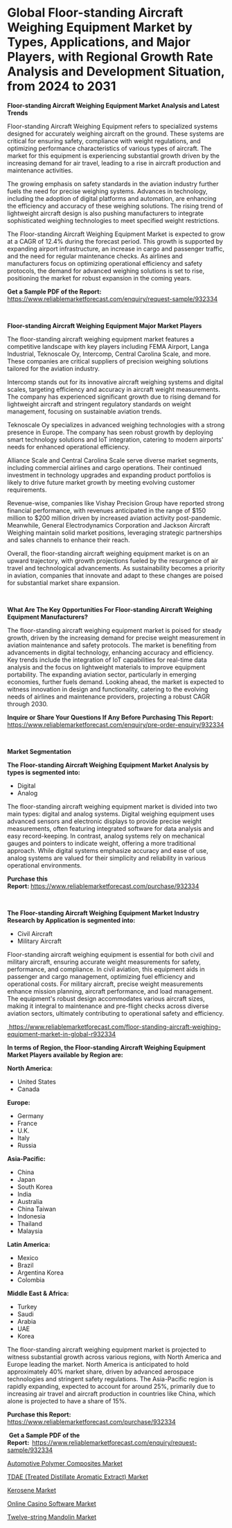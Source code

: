 <p><h1>Global Floor-standing Aircraft Weighing Equipment Market by Types, Applications, and Major Players, with Regional Growth Rate Analysis and Development Situation, from 2024 to 2031</h1></p><p><strong>Floor-standing Aircraft Weighing Equipment Market Analysis and Latest Trends</strong></p>
<p><p>Floor-standing Aircraft Weighing Equipment refers to specialized systems designed for accurately weighing aircraft on the ground. These systems are critical for ensuring safety, compliance with weight regulations, and optimizing performance characteristics of various types of aircraft. The market for this equipment is experiencing substantial growth driven by the increasing demand for air travel, leading to a rise in aircraft production and maintenance activities.</p><p>The growing emphasis on safety standards in the aviation industry further fuels the need for precise weighing systems. Advances in technology, including the adoption of digital platforms and automation, are enhancing the efficiency and accuracy of these weighing solutions. The rising trend of lightweight aircraft design is also pushing manufacturers to integrate sophisticated weighing technologies to meet specified weight restrictions.</p><p>The Floor-standing Aircraft Weighing Equipment Market is expected to grow at a CAGR of 12.4% during the forecast period. This growth is supported by expanding airport infrastructure, an increase in cargo and passenger traffic, and the need for regular maintenance checks. As airlines and manufacturers focus on optimizing operational efficiency and safety protocols, the demand for advanced weighing solutions is set to rise, positioning the market for robust expansion in the coming years.</p></p>
<p><strong>Get a Sample PDF of the Report:&nbsp;</strong> <a href="https://www.reliablemarketforecast.com/enquiry/request-sample/932334?utm_campaign=1170&utm_medium=2&utm_source=Github&utm_content=ia&utm_term=02122024&utm_id=floor-standing-aircraft-weighing-equipment">https://www.reliablemarketforecast.com/enquiry/request-sample/932334</a></p>
<p>&nbsp;</p>
<p><strong>Floor-standing Aircraft Weighing Equipment Major Market Players</strong></p>
<p><p>The floor-standing aircraft weighing equipment market features a competitive landscape with key players including FEMA Airport, Langa Industrial, Teknoscale Oy, Intercomp, Central Carolina Scale, and more. These companies are critical suppliers of precision weighing solutions tailored for the aviation industry.</p><p>Intercomp stands out for its innovative aircraft weighing systems and digital scales, targeting efficiency and accuracy in aircraft weight measurements. The company has experienced significant growth due to rising demand for lightweight aircraft and stringent regulatory standards on weight management, focusing on sustainable aviation trends.</p><p>Teknoscale Oy specializes in advanced weighing technologies with a strong presence in Europe. The company has seen robust growth by deploying smart technology solutions and IoT integration, catering to modern airports' needs for enhanced operational efficiency.</p><p>Alliance Scale and Central Carolina Scale serve diverse market segments, including commercial airlines and cargo operations. Their continued investment in technology upgrades and expanding product portfolios is likely to drive future market growth by meeting evolving customer requirements.</p><p>Revenue-wise, companies like Vishay Precision Group have reported strong financial performance, with revenues anticipated in the range of $150 million to $200 million driven by increased aviation activity post-pandemic. Meanwhile, General Electrodynamics Corporation and Jackson Aircraft Weighing maintain solid market positions, leveraging strategic partnerships and sales channels to enhance their reach.</p><p>Overall, the floor-standing aircraft weighing equipment market is on an upward trajectory, with growth projections fueled by the resurgence of air travel and technological advancements. As sustainability becomes a priority in aviation, companies that innovate and adapt to these changes are poised for substantial market share expansion.</p></p>
<p>&nbsp;</p>
<p><strong>What Are The Key Opportunities For Floor-standing Aircraft Weighing Equipment Manufacturers?</strong></p>
<p><p>The floor-standing aircraft weighing equipment market is poised for steady growth, driven by the increasing demand for precise weight measurement in aviation maintenance and safety protocols. The market is benefiting from advancements in digital technology, enhancing accuracy and efficiency. Key trends include the integration of IoT capabilities for real-time data analysis and the focus on lightweight materials to improve equipment portability. The expanding aviation sector, particularly in emerging economies, further fuels demand. Looking ahead, the market is expected to witness innovation in design and functionality, catering to the evolving needs of airlines and maintenance providers, projecting a robust CAGR through 2030.</p></p>
<p><strong>Inquire or Share Your Questions If Any Before Purchasing This Report:</strong> <a href="https://www.reliablemarketforecast.com/enquiry/pre-order-enquiry/932334?utm_campaign=1170&utm_medium=2&utm_source=Github&utm_content=ia&utm_term=02122024&utm_id=floor-standing-aircraft-weighing-equipment">https://www.reliablemarketforecast.com/enquiry/pre-order-enquiry/932334</a></p>
<p>&nbsp;</p>
<p><strong>Market Segmentation</strong></p>
<p><strong>The Floor-standing Aircraft Weighing Equipment Market Analysis by types is segmented into:</strong></p>
<p><ul><li>Digital</li><li>Analog</li></ul></p>
<p><p>The floor-standing aircraft weighing equipment market is divided into two main types: digital and analog systems. Digital weighing equipment uses advanced sensors and electronic displays to provide precise weight measurements, often featuring integrated software for data analysis and easy record-keeping. In contrast, analog systems rely on mechanical gauges and pointers to indicate weight, offering a more traditional approach. While digital systems emphasize accuracy and ease of use, analog systems are valued for their simplicity and reliability in various operational environments.</p></p>
<p><strong>Purchase this Report:&nbsp;</strong><a href="https://www.reliablemarketforecast.com/purchase/932334?utm_campaign=1170&utm_medium=2&utm_source=Github&utm_content=ia&utm_term=02122024&utm_id=floor-standing-aircraft-weighing-equipment">https://www.reliablemarketforecast.com/purchase/932334</a></p>
<p>&nbsp;</p>
<p><strong>The Floor-standing Aircraft Weighing Equipment Market Industry Research by Application is segmented into:</strong></p>
<p><ul><li>Civil Aircraft</li><li>Military Aircraft</li></ul></p>
<p><p>Floor-standing aircraft weighing equipment is essential for both civil and military aircraft, ensuring accurate weight measurements for safety, performance, and compliance. In civil aviation, this equipment aids in passenger and cargo management, optimizing fuel efficiency and operational costs. For military aircraft, precise weight measurements enhance mission planning, aircraft performance, and load management. The equipment's robust design accommodates various aircraft sizes, making it integral to maintenance and pre-flight checks across diverse aviation sectors, ultimately contributing to operational safety and efficiency.</p></p>
<p><a href="https://www.reliablemarketforecast.com/floor-standing-aircraft-weighing-equipment-market-in-global-r932334?utm_campaign=1170&utm_medium=2&utm_source=Github&utm_content=ia&utm_term=02122024&utm_id=floor-standing-aircraft-weighing-equipment">&nbsp;https://www.reliablemarketforecast.com/floor-standing-aircraft-weighing-equipment-market-in-global-r932334</a></p>
<p><strong>In terms of Region, the Floor-standing Aircraft Weighing Equipment Market Players available by Region are:</strong></p>
<p>
    <p> <strong> North America: </strong>
        <ul>
            <li>United States</li>
            <li>Canada</li>
        </ul>
        </p> 
    <p> <strong> Europe: </strong>
        <ul>
            <li>Germany</li>
            <li>France</li>
            <li>U.K.</li>
            <li>Italy</li>
            <li>Russia</li>
        </ul>
        </p> 
    <p> <strong> Asia-Pacific: </strong>
        <ul>
            <li>China</li>
            <li>Japan</li>
            <li>South Korea</li>
            <li>India</li>
            <li>Australia</li>
            <li>China Taiwan</li>
            <li>Indonesia</li>
            <li>Thailand</li>
            <li>Malaysia</li>
        </ul>
        </p> 
    <p> <strong> Latin America: </strong>
        <ul>
            <li>Mexico</li>
            <li>Brazil</li>
            <li>Argentina Korea</li>
            <li>Colombia</li>
        </ul>
        </p> 
    <p> <strong> Middle East & Africa: </strong>
        <ul>
            <li>Turkey</li>
            <li>Saudi</li>
            <li>Arabia</li>
            <li>UAE</li>
            <li>Korea</li>
        </ul>
    </p>
    </p>
<p><p>The floor-standing aircraft weighing equipment market is projected to witness substantial growth across various regions, with North America and Europe leading the market. North America is anticipated to hold approximately 40% market share, driven by advanced aerospace technologies and stringent safety regulations. The Asia-Pacific region is rapidly expanding, expected to account for around 25%, primarily due to increasing air travel and aircraft production in countries like China, which alone is projected to have a share of 15%.</p></p>
<p><strong>Purchase this Report: </strong><a href="https://www.reliablemarketforecast.com/purchase/932334?utm_campaign=1170&utm_medium=2&utm_source=Github&utm_content=ia&utm_term=02122024&utm_id=floor-standing-aircraft-weighing-equipment">https://www.reliablemarketforecast.com/purchase/932334</a></p>
<p>&nbsp;<strong>Get a Sample PDF of the Report:&nbsp;&nbsp;</strong><a href="https://www.reliablemarketforecast.com/enquiry/request-sample/932334?utm_campaign=1170&utm_medium=2&utm_source=Github&utm_content=ia&utm_term=02122024&utm_id=floor-standing-aircraft-weighing-equipment">https://www.reliablemarketforecast.com/enquiry/request-sample/932334</a></p>
<p><strong></strong></p>
<p><p><a href="https://www.linkedin.com/pulse/automotive-polymer-composites-market-drivers-challenges-forecast-rhyye?utm_campaign=1170&utm_medium=2&utm_source=Github&utm_content=ia&utm_term=02122024&utm_id=floor-standing-aircraft-weighing-equipment">Automotive Polymer Composites Market</a></p><p><a href="https://issuu.com/reportprime-2/docs/tdae-treated-distillate-aromatic-extract-market-si?utm_campaign=1170&utm_medium=2&utm_source=Github&utm_content=ia&utm_term=02122024&utm_id=floor-standing-aircraft-weighing-equipment">TDAE (Treated Distillate Aromatic Extract) Market</a></p><p><a href="https://www.linkedin.com/pulse/projected-cagr-53-report-kerosene-market-analysis-propels-lyjye?utm_campaign=1170&utm_medium=2&utm_source=Github&utm_content=ia&utm_term=02122024&utm_id=floor-standing-aircraft-weighing-equipment">Kerosene Market</a></p><p><a href="https://issuu.com/reportprime-2/docs/online-casino-software-market-size-2030.pptx?utm_campaign=1170&utm_medium=2&utm_source=Github&utm_content=ia&utm_term=02122024&utm_id=floor-standing-aircraft-weighing-equipment">Online Casino Software Market</a></p><p><a href="https://github.com/sofayahoo2023/Market-Research-Report-List-6/blob/main/twelve-string-mandolin-market.md?utm_campaign=1170&utm_medium=2&utm_source=Github&utm_content=ia&utm_term=02122024&utm_id=floor-standing-aircraft-weighing-equipment">Twelve-string Mandolin Market</a></p></p>